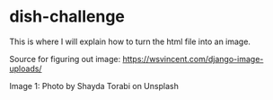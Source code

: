 # dish-challenge

This is where I will explain how to turn the html file into an image.

Source for figuring out image: https://wsvincent.com/django-image-uploads/

Image 1: Photo by Shayda Torabi on Unsplash